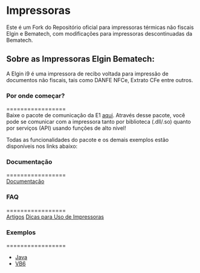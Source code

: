 # Impressoras

Este é um Fork do Repositório oficial para impressoras térmicas não fiscais Elgin e Bematech, com modificações para impressoras descontinuadas da Bematech.

## Sobre as Impressoras Elgin Bematech:
A Elgin i9 é uma impressora de recibo voltada para impressão de documentos não fiscais, tais como DANFE NFCe, Extrato CFe entre outros.

### Por onde começar?
=================  
Baixe o pacote de comunicação da E1 [aqui](https://github.com/ElginDeveloperCommunity/Impressoras/tree/master/Impressoras%20N%C3%A3o%20Fiscais/Bibliotecas). Através desse pacote, você pode se comunicar com a impressora tanto por biblioteca (.dll/.so) quanto por serviços (API) usando funções de alto nivel!

Todas as funcionalidades do pacote e os demais exemplos estão disponíveis nos links abaixo: 

### Documentação
=================  
[Documentação](https://elgindevelopercommunity.github.io/group___m1.html)

### FAQ
=================  
[Artigos](https://github.com/ElginDeveloperCommunity/Impressoras/wiki)
[Dicas para Uso de Impressoras](https://github.com/ElginDeveloperCommunity/Impressoras/wiki/Dicas-para-uso-da-fam%C3%ADlia-de-impressoras-Elgin-(i7-plus,-i8,-i9-e-MP%E2%80%904200))


### Exemplos
=================  
- [Java](https://github.com/ElginDeveloperCommunity/Impressoras/tree/master/Impressoras%20N%C3%A3o%20Fiscais/Elgin/i9/Exemplos/ExemploI9_java)
- [VB6](https://github.com/ElginDeveloperCommunity/Impressoras/tree/master/Impressoras%20N%C3%A3o%20Fiscais/Elgin/i9/Exemplos/ExemploI9_VB6)
